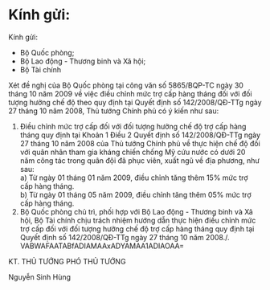# Kính gửi:

Kính gửi:    
- Bộ Quốc phòng; 
- Bộ Lao động - Thương binh và Xã hội; 
- Bộ Tài chính     
  
Xét đề nghị của Bộ Quốc phòng tại công văn số 5865/BQP-TC ngày 30 tháng 10 năm 2009 về việc điều chỉnh mức trợ cấp hàng tháng đối với đối tượng hưởng chế độ theo quy định tại Quyết định số 142/2008/QĐ-TTg ngày 27 tháng 10 năm 2008, Thủ tướng Chính phủ có ý kiến như sau:  
1. Điều chỉnh mức trợ cấp đối với đối tượng hưởng chế độ trợ cấp hàng tháng quy định tại Khoản 1 Điều 2 Quyết định số 142/2008/QĐ-TTg ngày 27 tháng 10 năm 2008 của Thủ tướng Chính phủ về thực hiện chế độ đối với quân nhân tham gia kháng chiến chống Mỹ cứu nước có dưới 20 năm công tác trong quân đội đã phục viên, xuất ngũ về địa phương, như sau:  
a) Từ ngày 01 tháng 01 năm 2009, điều chỉnh tăng thêm 15% mức trợ cấp hàng tháng.  
b) Từ ngày 01 tháng 05 năm 2009, điều chỉnh tăng thêm 05% mức trợ cấp hàng tháng.  
2. Bộ Quốc phòng chủ trì, phối hợp với Bộ Lao động - Thương binh và Xã hội, Bộ Tài chính chịu trách nhiệm hướng dẫn thực hiện điều chỉnh mức trợ cấp đối với đối tượng hưởng chế độ trợ cấp hàng tháng quy định tại Quyết định số 142/2008/QĐ-TTg ngày 27 tháng 10 năm 2008./.  
  VABWAFAATABfADIAMAAxADYAMAA1ADIAOAA=    
    
KT. THỦ TƯỚNG 
PHÓ THỦ TƯỚNG 
 
 
 
 
Nguyễn Sinh Hùng
